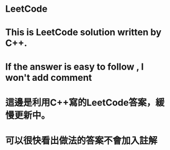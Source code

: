 # LeetCode

# This is LeetCode solution written by C++.
# If the answer is easy to follow , I won't add comment

# 這邊是利用C++寫的LeetCode答案，緩慢更新中。
# 可以很快看出做法的答案不會加入註解
